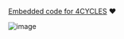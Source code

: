 [Embedded code for 4CYCLES](https://entreautre.com/actualite-agence-design-global/rouler-ville-sans-voiture-plateforme-mobilite-modulable-agence-design-montpellier-lyon/) ❤️


![image](https://github.com/user-attachments/assets/72861a89-ec2d-4745-9f3d-75784827d96c)
